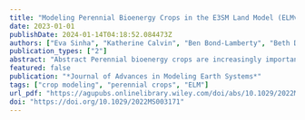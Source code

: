 ```yaml
---
title: "Modeling Perennial Bioenergy Crops in the E3SM Land Model (ELMv2)"
date: 2023-01-01
publishDate: 2024-01-14T04:18:52.084473Z
authors: ["Eva Sinha", "Katherine Calvin", "Ben Bond-Lamberty", "Beth Drewniak", "Daniel Ricciuto", "Khachik Sargsyan", "Yanyan Cheng", "Carl Bernacchi", "Caitlin E. Moore"]
publication_types: ["2"]
abstract: "Abstract Perennial bioenergy crops are increasingly important for the production of ethanol and other renewable fuels, and as part of an agricultural system that alters the climate through its impact on biogeophysical and biogeochemical properties of the terrestrial ecosystem. Few Earth System Models (ESMs) represent such crops, however. In this study, we expand the Energy Exascale Earth System Land Model to include perennial bioenergy crops with a high potential for mitigating climate change. We focus on high-productivity miscanthus and switchgrass, estimating various parameters associated with their different growth stages and performing a global sensitivity analysis to identify and optimize these parameters. The sensitivity analysis identifies five parameters associated with phenology, carbon/nitrogen allocation, stomatal conductance, and maintenance respiration as the most sensitive parameters for carbon and energy fluxes. We calibrated and validated the model against observations and found that the model closely captures the observed seasonality and the magnitude of carbon fluxes. The validated model represents the latent heat flux fairly well, but sensible heat flux for miscanthus is not well captured. Finally, we validated the model against observed leaf area index (LAI) and harvest amount and found modeled LAI captured observed seasonality, although the model underestimates LAI and harvest amount. This work provides a foundation for future ESM analyses of the interactions between perennial bioenergy crops and carbon, water, and energy dynamics in the larger Earth system, and sets the stage for studying the impact of future biofuel expansion on climate and terrestrial systems."
featured: false
publication: "*Journal of Advances in Modeling Earth Systems*"
tags: ["crop modeling", "perennial crops", "ELM"]
url_pdf: "https://agupubs.onlinelibrary.wiley.com/doi/abs/10.1029/2022MS003171"
doi: "https://doi.org/10.1029/2022MS003171"
---
```


